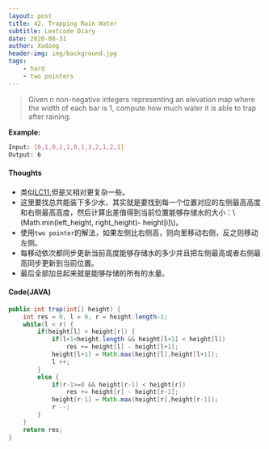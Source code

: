 ```yaml
---
layout: post
title: 42. Trapping Rain Water
subtitle: Leetcode Diary
date: 2020-08-31
author: Xudong
header-img: img/background.jpg
tags: 
    - hard 
    - two pointers
---
```


>Given n non-negative integers representing an elevation map where the width of each bar is 1, compute how much water it is able to trap after raining.

**Example:**

```bash
Input: [0,1,0,2,1,0,1,3,2,1,2,1]
Output: 6
```


#### Thoughts

- 类似[LC11](),但是又相对更复杂一些。
- 这里要找总共能装下多少水，其实就是要找到每一个位置对应的左侧最高高度和右侧最高高度，然后计算出差值得到当前位置能够存储水的大小：\\(Math.min(left_height, right_height)- height[i]\\)。
- 使用`two pointer`的解法，如果左侧比右侧高，则向里移动右侧，反之则移动左侧。
- 每移动依次都同步更新当前高度能够存储水的多少并且把左侧最高或者右侧最高同步更新到当前位置。
- 最后全部加总起来就是能够存储的所有的水量。

#### Code(JAVA)

```java
public int trap(int[] height) {
    int res = 0, l = 0, r = height.length-1;
    while(l < r) {
        if(height[l] < height[r]) {
            if(l+1<height.length && height[l+1] < height[l])
                res += height[l] - height[l+1];
            height[l+1] = Math.max(height[l],height[l+1]);
            l ++;
        }
        else {
            if(r-1>=0 && height[r-1] < height[r])
                res += height[r] - height[r-1];
            height[r-1] = Math.max(height[r],height[r-1]);
            r --;   
        }
    }
    return res;
}
```


<script type="text/javascript" src="https://xudongliuharold.github.io/js/latex-math.js?config=default"></script>
